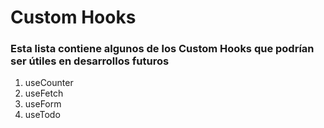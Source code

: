 # Custom Hooks

### Esta lista contiene algunos de los Custom Hooks que podrían ser útiles en desarrollos futuros

1. useCounter
2. useFetch
3. useForm
4. useTodo